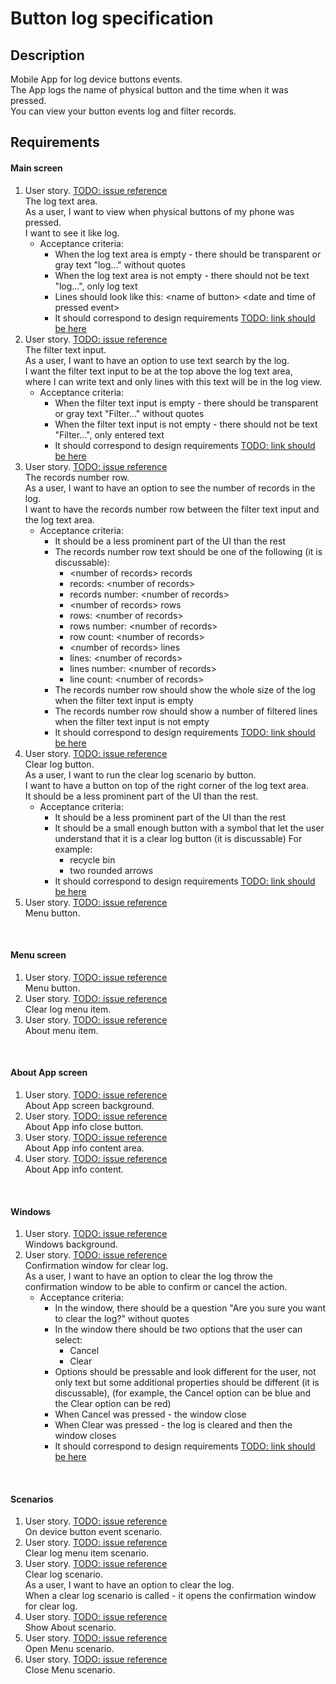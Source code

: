 # Button log specification

## Description

Mobile App for log device buttons events.<br>
The App logs the name of physical button and the time when it was pressed.<br>
You can view your button events log and filter records.<br>


## Requirements

#### Main screen
1. User story. [TODO: issue reference]()<br>
The log text area.<br>
As a user, I want to view when physical buttons of my phone was pressed.<br>
I want to see it like log.<br>
   - Acceptance criteria:
     - When the log text area is empty - there should be transparent or gray text "log..." without quotes
     - When the log text area is not empty - there should not be text "log...", only log text
     - Lines should look like this: &lt;name of button> &lt;date and time of pressed event>
     - It should correspond to design requirements [TODO: link should be here]()
2. User story. [TODO: issue reference]()<br>
The filter text input.<br>
As a user, I want to have an option to use text search by the log.<br>
I want the filter text input to be at the top above the log text area,<br>
where I can write text and only lines with this text will be in the log view.<br>
   - Acceptance criteria:
     - When the filter text input is empty - there should be transparent or gray text "Filter..." without quotes
     - When the filter text input is not empty - there should not be text "Filter...", only entered text
     - It should correspond to design requirements [TODO: link should be here]()
3. User story. [TODO: issue reference]()<br>
The records number row.<br>
As a user, I want to have an option to see the number of records in the log.<br>
I want to have the records number row between the filter text input and the log text area.<br>
   - Acceptance criteria:
     - It should be a less prominent part of the UI than the rest
     - The records number row text should be one of the following (it is discussable):
       - &lt;number of records> records
       - records: &lt;number of records>
       - records number: &lt;number of records>
       - &lt;number of records> rows
       - rows: &lt;number of records>
       - rows number: &lt;number of records>
       - row count: &lt;number of records>
       - &lt;number of records> lines
       - lines: &lt;number of records>
       - lines number: &lt;number of records>
       - line count: &lt;number of records>
     - The records number row should show the whole size of the log when the filter text input is empty
     - The records number row should show a number of filtered lines when the filter text input is not empty
     - It should correspond to design requirements [TODO: link should be here]()
4. User story. [TODO: issue reference]()<br>
Clear log button.<br>
As a user, I want to run the clear log scenario by button.<br>
I want to have a button on top of the right corner of the log text area.<br>
It should be a less prominent part of the UI than the rest.<br>
   - Acceptance criteria:
     - It should be a less prominent part of the UI than the rest
     - It should be a small enough button with a symbol that let the user understand that it is a clear log button (it is discussable)
       For example:
       - recycle bin
       - two rounded arrows
     - It should correspond to design requirements [TODO: link should be here]()
5. User story. [TODO: issue reference]()<br>
Menu button.<br>
<br>

#### Menu screen
1. User story. [TODO: issue reference]()<br>
Menu button.<br>
2. User story. [TODO: issue reference]()<br>
Clear log menu item.<br>
3. User story. [TODO: issue reference]()<br>
About menu item.<br>
<br>

#### About App screen
1. User story. [TODO: issue reference]()<br>
About App screen background.<br>
2. User story. [TODO: issue reference]()<br>
About App info close button.<br>
3. User story. [TODO: issue reference]()<br>
About App info content area.<br>
4. User story. [TODO: issue reference]()<br>
About App info content.<br>
<br>

#### Windows
1. User story. [TODO: issue reference]()<br>
Windows background.<br>
2. User story. [TODO: issue reference]()<br>
Confirmation window for clear log.<br>
As a user, I want to have an option to clear the log throw the confirmation window to be able to confirm or cancel the action.<br>
   - Acceptance criteria:
     - In the window, there should be a question "Are you sure you want to clear the log?" without quotes
     - In the window there should be two options that the user can select:
       - Cancel
       - Clear
     - Options should be pressable and look different for the user,
       not only text but some additional properties should be different (it is discussable),
       (for example, the Cancel option can be blue and the Clear option can be red)
     - When Cancel was pressed - the window close
     - When Clear was pressed - the log is cleared and then the window closes
     - It should correspond to design requirements [TODO: link should be here]()
<br>

#### Scenarios
1. User story. [TODO: issue reference]()<br>
On device button event scenario.<br>
2. User story. [TODO: issue reference]()<br>
Clear log menu item scenario.<br>
3. User story. [TODO: issue reference]()<br>
Clear log scenario.<br>
As a user, I want to have an option to clear the log.<br>
When a clear log scenario is called - it opens the confirmation window for clear log.<br>
4. User story. [TODO: issue reference]()<br>
Show About scenario.<br>
5. User story. [TODO: issue reference]()<br>
Open Menu scenario.<br>
6. User story. [TODO: issue reference]()<br>
Close Menu scenario.<br>
<br>
